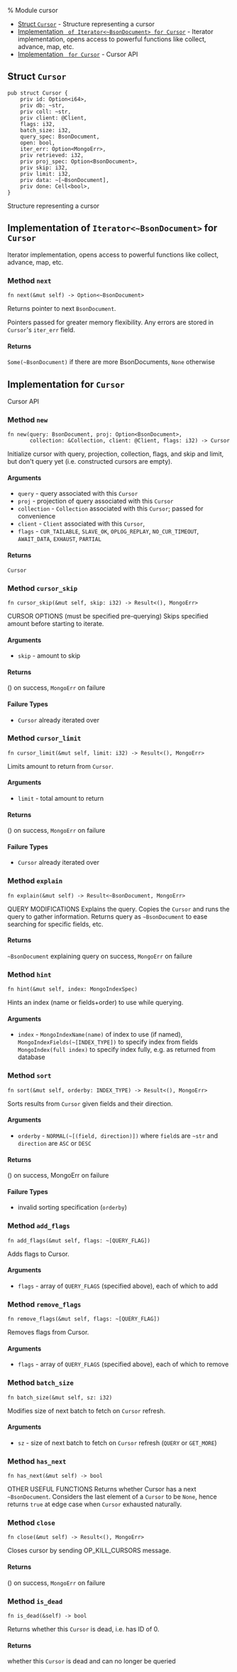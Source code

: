 % Module cursor

<div class='index'>

* [Struct `Cursor`](#struct-cursor) - Structure representing a cursor
* [Implementation ` of Iterator<~BsonDocument> for Cursor`](#implementation-of-iteratorbsondocument-for-cursor) - Iterator implementation, opens access to powerful functions like collect, advance, map, etc.
* [Implementation ` for Cursor`](#implementation-for-cursor) - Cursor API

</div>

## Struct `Cursor`

~~~ {.rust}
pub struct Cursor {
    priv id: Option<i64>,
    priv db: ~str,
    priv coll: ~str,
    priv client: @Client,
    flags: i32,
    batch_size: i32,
    query_spec: BsonDocument,
    open: bool,
    iter_err: Option<MongoErr>,
    priv retrieved: i32,
    priv proj_spec: Option<BsonDocument>,
    priv skip: i32,
    priv limit: i32,
    priv data: ~[~BsonDocument],
    priv done: Cell<bool>,
}
~~~

Structure representing a cursor

## Implementation of `Iterator<~BsonDocument>` for `Cursor`

Iterator implementation, opens access to powerful functions like collect, advance, map, etc.

### Method `next`

~~~ {.rust}
fn next(&mut self) -> Option<~BsonDocument>
~~~

Returns pointer to next `BsonDocument`.

Pointers passed for greater memory flexibility. Any errors
are stored in `Cursor`'s `iter_err` field.

#### Returns

`Some(~BsonDocument)` if there are more BsonDocuments,
`None` otherwise

## Implementation for `Cursor`

Cursor API

### Method `new`

~~~ {.rust}
fn new(query: BsonDocument, proj: Option<BsonDocument>,
       collection: &Collection, client: @Client, flags: i32) -> Cursor
~~~

Initialize cursor with query, projection, collection, flags,
and skip and limit, but don't query yet (i.e. constructed
cursors are empty).

#### Arguments

* `query` - query associated with this `Cursor`
* `proj` - projection of query associated with this `Cursor`
* `collection` - `Collection` associated with this `Cursor`;
                     passed for convenience
* `client` - `Client` associated with this `Cursor`,
* `flags` -  `CUR_TAILABLE`, `SLAVE_OK`, `OPLOG_REPLAY`,
             `NO_CUR_TIMEOUT`, `AWAIT_DATA`, `EXHAUST`,
             `PARTIAL`

#### Returns

`Cursor`

### Method `cursor_skip`

~~~ {.rust}
fn cursor_skip(&mut self, skip: i32) -> Result<(), MongoErr>
~~~

CURSOR OPTIONS (must be specified pre-querying)
Skips specified amount before starting to iterate.

#### Arguments

* `skip` - amount to skip

#### Returns

() on success, `MongoErr` on failure

#### Failure Types

* `Cursor` already iterated over

### Method `cursor_limit`

~~~ {.rust}
fn cursor_limit(&mut self, limit: i32) -> Result<(), MongoErr>
~~~

Limits amount to return from `Cursor`.

#### Arguments

* `limit` - total amount to return

#### Returns

() on success, `MongoErr` on failure

#### Failure Types

* `Cursor` already iterated over

### Method `explain`

~~~ {.rust}
fn explain(&mut self) -> Result<~BsonDocument, MongoErr>
~~~

QUERY MODIFICATIONS
Explains the query.
Copies the `Cursor` and runs the query to gather information.
Returns query as `~BsonDocument` to ease searching for
specific fields, etc.

#### Returns

`~BsonDocument` explaining query on success, `MongoErr` on failure

### Method `hint`

~~~ {.rust}
fn hint(&mut self, index: MongoIndexSpec)
~~~

Hints an index (name or fields+order) to use while querying.

#### Arguments

* `index` -  `MongoIndexName(name)` of index to use (if named),
             `MongoIndexFields(~[INDEX_TYPE])` to specify index
                 from fields
             `MongoIndex(full index)` to specify index fully,
                 e.g. as returned from database

### Method `sort`

~~~ {.rust}
fn sort(&mut self, orderby: INDEX_TYPE) -> Result<(), MongoErr>
~~~

Sorts results from `Cursor` given fields and their direction.

#### Arguments

* `orderby` - `NORMAL(~[(field, direction)])` where `field`s are
                 `~str` and `direction` are `ASC` or `DESC`

#### Returns

() on success, MongoErr on failure

#### Failure Types

* invalid sorting specification (`orderby`)

### Method `add_flags`

~~~ {.rust}
fn add_flags(&mut self, flags: ~[QUERY_FLAG])
~~~

Adds flags to Cursor.

#### Arguments

* `flags` - array of `QUERY_FLAGS` (specified above), each
             of which to add

### Method `remove_flags`

~~~ {.rust}
fn remove_flags(&mut self, flags: ~[QUERY_FLAG])
~~~

Removes flags from Cursor.

#### Arguments

* `flags` - array of `QUERY_FLAGS` (specified above), each
             of which to remove

### Method `batch_size`

~~~ {.rust}
fn batch_size(&mut self, sz: i32)
~~~

Modifies size of next batch to fetch on `Cursor` refresh.

#### Arguments

* `sz` - size of next batch to fetch on `Cursor` refresh (`QUERY`
         or `GET_MORE`)

### Method `has_next`

~~~ {.rust}
fn has_next(&mut self) -> bool
~~~

OTHER USEFUL FUNCTIONS
Returns whether Cursor has a next `~BsonDocument`.
Considers the last element of a `Cursor` to be `None`, hence
returns `true` at edge case when `Cursor` exhausted naturally.

### Method `close`

~~~ {.rust}
fn close(&mut self) -> Result<(), MongoErr>
~~~

Closes cursor by sending OP_KILL_CURSORS message.

#### Returns

() on success, `MongoErr` on failure

### Method `is_dead`

~~~ {.rust}
fn is_dead(&self) -> bool
~~~

Returns whether this `Cursor` is dead, i.e. has
ID of 0.

#### Returns

whether this `Cursor` is dead and can no longer be
queried

